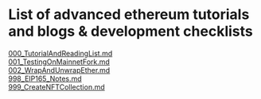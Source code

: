 # List of advanced ethereum tutorials and blogs & development checklists

[000_TutorialAndReadingList.md](Lists/000_TutorialAndReadingList.md) <br>
[001_TestingOnMainnetFork.md](Lists/001_TestingOnMainnetFord.md) <br>
[002_WrapAndUnwrapEther.md](Lists/002_WrapAndUnwrapEther.md) <br>
[998_EIP165_Notes.md](Lists/998_EIP165_Notes.md)<br>
[999_CreateNFTCollection.md](Lists/999_CreateNFTCollection.md) <br>
